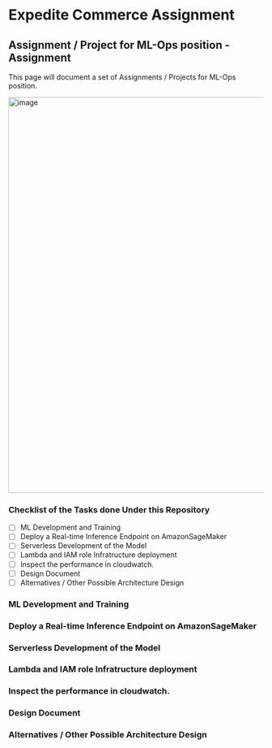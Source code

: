 # Expedite Commerce Assignment

## Assignment / Project for ML-Ops position - Assignment
 This page will document a set of Assignments / Projects for ML-Ops position.

<img width="780" alt="image" src="https://user-images.githubusercontent.com/41099057/174471782-341a69b9-d2ac-42b4-ba9c-605d79b15520.png">

### Checklist of the Tasks done Under this Repository

- [ ] ML Development and Training
- [ ] Deploy a Real-time Inference Endpoint on AmazonSageMaker
- [ ] Serverless Development of the Model
- [ ] Lambda and IAM role Infratructure deployment
- [ ] Inspect the performance in cloudwatch. 
- [ ] Design Document
- [ ] Alternatives / Other Possible Architecture Design

### ML Development and Training
### Deploy a Real-time Inference Endpoint on AmazonSageMaker
### Serverless Development of the Model
### Lambda and IAM role Infratructure deployment
### Inspect the performance in cloudwatch. 
### Design Document
### Alternatives / Other Possible Architecture Design
